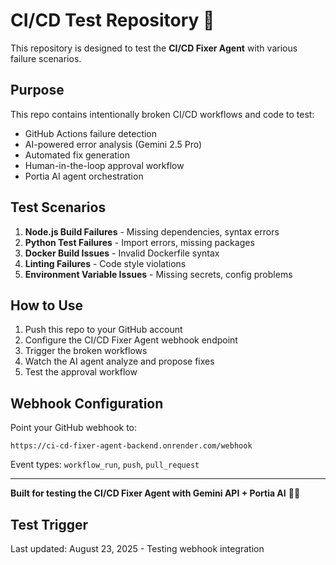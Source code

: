 # CI/CD Test Repository 🧪

This repository is designed to test the **CI/CD Fixer Agent** with various failure scenarios.

## Purpose

This repo contains intentionally broken CI/CD workflows and code to test:
- GitHub Actions failure detection
- AI-powered error analysis (Gemini 2.5 Pro)
- Automated fix generation
- Human-in-the-loop approval workflow
- Portia AI agent orchestration

## Test Scenarios

1. **Node.js Build Failures** - Missing dependencies, syntax errors
2. **Python Test Failures** - Import errors, missing packages
3. **Docker Build Issues** - Invalid Dockerfile syntax
4. **Linting Failures** - Code style violations
5. **Environment Variable Issues** - Missing secrets, config problems

## How to Use

1. Push this repo to your GitHub account
2. Configure the CI/CD Fixer Agent webhook endpoint
3. Trigger the broken workflows
4. Watch the AI agent analyze and propose fixes
5. Test the approval workflow

## Webhook Configuration

Point your GitHub webhook to:
```
https://ci-cd-fixer-agent-backend.onrender.com/webhook
```

Event types: `workflow_run`, `push`, `pull_request`

---

**Built for testing the CI/CD Fixer Agent with Gemini API + Portia AI** 🤖✨

## Test Trigger
Last updated: August 23, 2025 - Testing webhook integration
